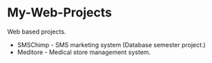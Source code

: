 # My-Web-Projects
Web based projects.

- SMSChimp - SMS marketing system (Database semester project.)
- Meditore - Medical store management system.
